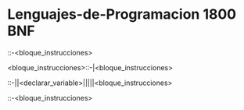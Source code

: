 # Lenguajes-de-Programacion 1800  BNF

<programa>::-<bloque_instrucciones>

<bloque_instrucciones>::-<instruccion>|<bloque_instrucciones>

<instruccion>::-<operaciones>|<secuencia>|<declarar_variable>|<asignar>|<condicional>|<iteracion>|<leer>|<bloque_instrucciones>

<secuencia>::-<bloque_instrucciones>



